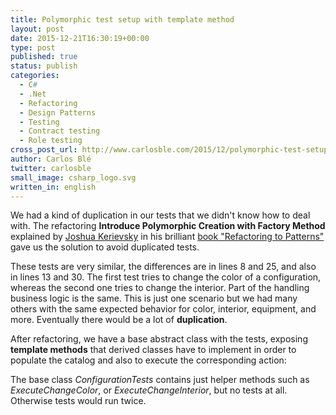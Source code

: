 ```yaml
---
title: Polymorphic test setup with template method
layout: post
date: 2015-12-21T16:30:19+00:00
type: post
published: true
status: publish
categories:
  - C#
  - .Net
  - Refactoring
  - Design Patterns
  - Testing
  - Contract testing
  - Role testing
cross_post_url: http://www.carlosble.com/2015/12/polymorphic-test-setup-with-template-method/
author: Carlos Blé
twitter: carlosble
small_image: csharp_logo.svg
written_in: english
---
```


We had a kind of duplication in our tests that we didn't know how to deal with. The refactoring **Introduce Polymorphic Creation with Factory Method** explained by [Joshua Kerievsky](https://www.industriallogic.com/people/joshua) in his brilliant [book "Refactoring to Patterns"](https://industriallogic.com/xp/refactoring/) gave us the solution to avoid duplicated tests.

<script src="https://gist.github.com/trikitrok/f1e11f975ac2ac589bcd5f1f011f463b.js"></script>

These tests are very similar, the differences are in lines 8 and 25, and also in lines 13 and 30. The first test tries to change the color of a configuration, whereas the second one tries to change the interior.
Part of the handling business logic is the same. This is just one scenario but we had many others with the same expected behavior for color, interior, equipment, and more. Eventually there would be a lot of **duplication**. 

After refactoring, we have a base abstract class with the tests, exposing **template methods** that derived classes have to implement in order to populate the catalog and also to execute the corresponding action:

<script src="https://gist.github.com/trikitrok/2c303a4fa5b02a3330882d443645751f.js"></script>

The base class *ConfigurationTests* contains just helper methods such as *ExecuteChangeColor*, or *ExecuteChangeInterior*, but no tests at all. Otherwise tests would run twice.